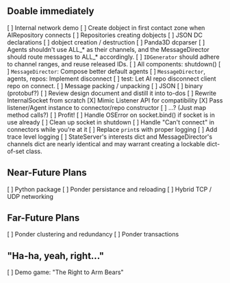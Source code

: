 Doable immediately
------------------

[ ] Internal network demo
    [ ] Create dobject in first contact zone when AIRepository connects
[ ] Repositories creating dobjects
    [ ] JSON DC declarations
        [ ] dobject creation / destruction
    [ ] Panda3D dcparser
[ ] Agents shouldn't use ALL_* as their channels, and the MessageDirector should
    route messages to ALL_* accordingly.
[ ] `IDGenerator` should adhere to channel ranges, and reuse released IDs.
[ ] All components: shutdown()
[ ] `MessageDirector`: Compose better default agents
[ ] `MessageDirector`, agents, repos: Implement disconnect
    [ ] test: Let AI repo disconnect client repo on connect.
[ ] Message packing / unpacking
    [ ] JSON
    [ ] binary (protobuf?)
[ ] Review design document and distill it into to-dos
[ ] Rewrite InternalSocket from scratch
    [X] Mimic Listener API for compatibility
    [X] Pass listener/Agent instance to connector/repo constructor
    [ ] ...? (Just map method calls?)
    [ ] Profit!
[ ] Handle OSError on socket.bind() if socket is in use already
    [ ] Clean up socket in shutdown
    [ ] Handle "Can't connect" in connectors while you're at it
[ ] Replace `print`s with proper logging
    [ ] Add trace level logging
[ ] StateServer's interests dict and MessageDirector's channels dict are nearly
    identical and may warrant creating a lockable dict-of-set class.


Near-Future Plans
-----------------

[ ] Python package
[ ] Ponder persistance and reloading
[ ] Hybrid TCP / UDP networking


Far-Future Plans
----------------

[ ] Ponder clustering and redundancy
[ ] Ponder transactions


"Ha-ha, yeah, right..."
-----------------------

[ ] Demo game: "The Right to Arm Bears"
